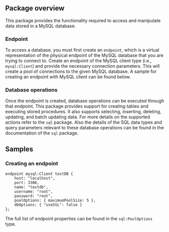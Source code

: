 ## Package overview

This package provides the functionality required to access and manipulate data stored in a MySQL database. 

### Endpoint 

To access a database, you must first create an `endpoint`, which is a virtual representation of the physical endpoint of the MySQL database that you are trying to connect to. Create an endpoint of the MySQL client type (i.e., `mysql:Client`) and provide the necessary connection parameters. This will create a pool of connections to the given MySQL database. A sample for creating an endpoint with MySQL client can be found below. 

### Database operations

Once the endpoint is created, database operations can be executed through that endpoint. This package provides support for creating tables and executing stored procedures. It also supports selecting, inserting, deleting, updating, and batch updating data. For more details on the supported actions refer to the `sql` package. Also the details of the SQL data types and query parameters relevant to these database operations can be found in the documentation of the `sql` package.

## Samples

### Creating an endpoint
```ballerina
endpoint mysql:Client testDB {
    host: "localhost",
    port: 3306,
    name: "testdb",
    username: "root",
    password: "root",
    poolOptions: { maximumPoolSize: 5 },
    dbOptions: { "useSSL": false }
};
```
The full list of endpoint properties can be found in the `sql:PoolOptions` type.

